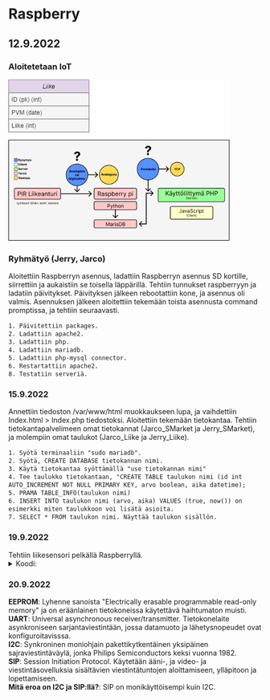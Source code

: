 # Raspberry
<h2>12.9.2022</h2>
  <h3>Aloitetetaan IoT</h3>

  ![Suunnitelma](https://github.com/jarcoheiskanen/IoT/blob/main/Images/Testi.png)

  <h3>Ryhmätyö (Jerry, Jarco)</h3>
    Aloitettiin Raspberryn asennus, ladattiin Raspberryn asennus SD kortille, siirrettiin ja aukaistiin se toisella läppärillä. Tehtiin tunnukset raspberryyn ja ladatiin päivitykset. Päivityksen jälkeen rebootattiin kone, ja asennus oli valmis. Asennuksen jälkeen aloitettiin tekemään toista asennusta command promptissa, ja tehtiin seuraavasti.
    
    1. Päivitettiin packages.
    2. Ladattiin apache2.
    3. Ladattiin php.
    4. Ladattiin mariadb.
    5. Ladattiin php-mysql connector.
    6. Restartattiin apache2.
    8. Testatiin serveriä.

  <h3>15.9.2022</h3>
  Annettiin tiedoston /var/www/html muokkaukseen lupa, ja vaihdettiin Index.html > Index.php tiedostoksi.
  Aloitettiin tekemään tietokantaa. Tehtiin tietokantapalvelimeen omat tietokannat (Jarco_SMarket ja Jerry_SMarket), ja molempiin omat taulukot (Jarco_Liike ja Jerry_Liike).
    
    1. Syötä terminaaliin "sudo mariadb".
    2. Syötä, CREATE DATABASE tietokannan nimi.
    3. Käytä tietokantaa syöttämällä "use tietokannan nimi"
    4. Tee taulukko tietokantaan, "CREATE TABLE taulukon nimi (id int AUTO_INCREMENT NOT NULL PRIMARY KEY, arvo boolean, aika datetime);
    5. PRAMA TABLE_INFO(taulukon nimi)
    6. INSERT INTO taulukon nimi (arvo, aika) VALUES (true, now()) on esimerkki miten taulukkoon voi lisätä asioita.
    7. SELECT * FROM taulukon nimi. Näyttää taulukon sisällön.

  <h3>19.9.2022</h3>
  Tehtiin liikesensori pelkällä Raspberryllä.
  <details>
    <summary>
      Koodi:
    </summary>
  
      ## -- Lisää libraryt koodiin
      import time
      import RPi.GPIO as GPIO
      
      ## -- Lisää variablet, ja aloittaa setupin GPIO:on
      pin = 4
      GPIO.setmode(GPIO.BCM)
      GPIO.setup(pin, GPIO.IN)
      
      ## -- Function, joka hakee ajan.
      def getTime():
        result = time.localtime()
        time_string = time.strftime("%m/%d&%y/, %H:%M:%S:", result)
        return time_string
        
      ## -- Kokeilee jos koodissa on virheitä, jos ei se aloittaa loopin joka ei lopu koskaan.
      try:
        while True:
          timeResult = getTime()
          if GPIO.input(pin):
            print("Liikettä: "+ str(timeResult))
          else:
            print("Ei liikettä: "+ str(timeResult))
          time.sleep(2.5)
      except:
        print("-")
        GPIO.cleanup()
  </details>
  
  <h3>20.9.2022</h3>
  <b>EEPROM</b>: Lyhenne sanoista "Electrically erasable programmable read-only memory" ja on eräänlainen tietokoneissa käytettävä haihtumaton muisti.<br />
  <b>UART</b>: Universal asynchronous receiver/transmitter. Tietokonelaite asynkroniseen sarjantaviestintään, jossa datamuoto ja lähetysnopeudet ovat konfiguroitavisssa.<br />
  <b>I2C</b>: Synkroninen moniohjain pakettikytkentäinen yksipäinen sajraviestintäväylä, jonka Philips Semiconductors keksi vuonna 1982.<br />
  <b>SIP</b>: Session Initiation Protocol. Käytetään ääni-, ja video- ja viestintäsovelluksia sisältävien viestintätuntojen aloittamiseen, ylläpitoon ja lopettamiseen.<br />
  <b>Mitä eroa on I2C ja SIP:llä?</b>: SIP on monikäyttöisempi kuin I2C.<br />
